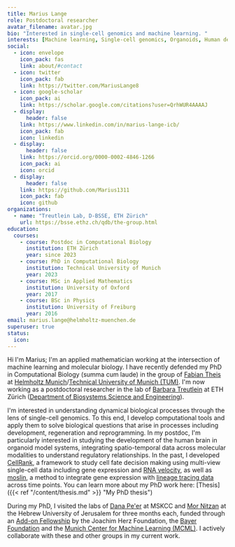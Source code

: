 ```yaml
---
title: Marius Lange
role: Postdoctoral researcher
avatar_filename: avatar.jpg
bio: "Interested in single-cell genomics and machine learning. "
interests: [Machine learning, Single-cell genomics, Organoids, Human development & disease]
social:
  - icon: envelope
    icon_pack: fas
    link: about/#contact
  - icon: twitter
    icon_pack: fab
    link: https://twitter.com/MariusLange8
  - icon: google-scholar
    icon_pack: ai
    link: https://scholar.google.com/citations?user=QrhWUR4AAAAJ
  - display:
      header: false
    link: https://www.linkedin.com/in/marius-lange-icb/
    icon_pack: fab
    icon: linkedin
  - display:
      header: false
    link: https://orcid.org/0000-0002-4846-1266
    icon_pack: ai
    icon: orcid
  - display:
      header: false
    link: https://github.com/Marius1311
    icon_pack: fab
    icon: github
organizations:
  - name: "Treutlein Lab, D-BSSE, ETH Zürich"
    url: https://bsse.ethz.ch/qdb/the-group.html
education:
  courses:
    - course: Postdoc in Computational Biology
      institution: ETH Zürich
      year: since 2023
    - course: PhD in Computational Biology
      institution: Technical University of Munich
      year: 2023
    - course: MSc in Applied Mathematics
      institution: University of Oxford
      year: 2017
    - course: BSc in Physics
      institution: University of Freiburg
      year: 2016
email: marius.lange@helmholtz-muenchen.de
superuser: true
status:
  icon:
---
```

Hi I'm Marius; I'm an applied mathematician working at the intersection of
machine learning and molecular biology. I have recently defended my PhD in Computational Biology (summa cum laude) in the group of [Fabian Theis](https://twitter.com/fabian_theis) at [Helmholtz Munich](https://www.helmholtz-munich.de/helmholtz-zentrum-muenchen/index.html)/[Technical University of Munich (TUM)](https://www.tum.de/en/). I'm now working as a postdoctoral researcher in the lab of [Barbara Treutlein](https://bsse.ethz.ch/qdb/the-group.html) at ETH Zürich ([Department of Biosystems Science and Engineering](https://bsse.ethz.ch/)).

I'm interested in understanding dynamical biological processes through the lens of single-cell genomics. To this end, I develop computational tools and apply them to solve biological questions that arise in processes including development, regeneration and reprogramming. In my postdoc, I'm particularly interested in studying the development of the human brain in organoid model systems, integrating spatio-temporal data across molecular modalities to understand regulatory relationships. In the past, I developed [CellRank](https://cellrank.org), a framework to study cell fate decision making using multi-view single-cell data including gene expression and [RNA velocity](https://towardsdatascience.com/rna-velocity-the-cells-internal-compass-cf8d75bb2f89), as well as [moslin](https://github.com/theislab/moslin), a method to integrate gene expression with [lineage tracing data](https://www.nature.com/articles/s41576-020-0223-2) across time points. You can learn more about my PhD work here: [Thesis]({{< ref "/content/thesis.md" >}} "My PhD thesis")

During my PhD, I visited the labs of [Dana Pe'er](https://www.mskcc.org/research/ski/labs/dana-pe-er) at MSKCC and [Mor Nitzan](https://www.nitzanlab.com/) at the Hebrew University of Jerusalem for three months each, funded through an [Add-on Fellowship](https://www.joachim-herz-stiftung.de/en/what-we-do/projects-for-understanding-science/interdisciplinary-networks-for-talented-young-scientists/add-on-fellowships-for-interdisciplinary-life-science/) by the Joachim Herz Foundation, the [Bayer Foundation](https://www.bayer-foundation.com/) and the [Munich Center for Machine Learning (MCML)](https://mcml.ai/). I actively collaborate with these and other groups in my current work.
